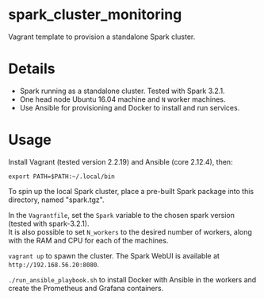 # spark_cluster_monitoring #
Vagrant template to provision a standalone Spark cluster.

# Details #

- Spark running as a standalone cluster. Tested with Spark 3.2.1.
- One head node Ubuntu 16.04 machine and `N` worker machines.
- Use Ansible for provisioning and Docker to install and run services.

# Usage #

Install Vagrant (tested version 2.2.19) and Ansible (core 2.12.4), then:
```
export PATH=$PATH:~/.local/bin
```

To spin up the local Spark cluster, place a pre-built Spark package into this directory, named "spark.tgz".

In the `Vagrantfile`, set the `Spark` variable to the chosen spark version (tested with spark-3.2.1).\
It is also possible to set `N_workers` to the desired number of workers, along with the RAM and CPU for each of the machines.

`vagrant up` to spawn the cluster. The Spark WebUI is available at `http://192.168.56.20:8080`.

`./run_ansible_playbook.sh` to install Docker with Ansible in the workers and create the Prometheus and Grafana containers.
